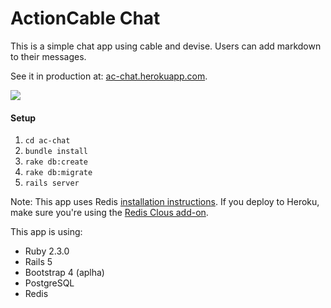 # ActionCable Chat

This is a simple chat app using cable and devise. Users can add markdown to their messages.

See it in production at: [ac-chat.herokuapp.com](http://ac-chat.herokuapp.com).

![](http://tom-meehan.com/wp-content/uploads/2017/02/burgerchat.gif)

#### Setup

1. `cd ac-chat`
2. `bundle install`
3. `rake db:create`
4. `rake db:migrate`
5. `rails server`

Note: This app uses Redis [installation instructions](https://redis.io/topics/quickstart). If you deploy to Heroku, make sure you're using the [Redis Clous add-on](https://elements.heroku.com/addons/rediscloud).

This app is using: 

- Ruby 2.3.0
- Rails 5
- Bootstrap 4 (aplha)
- PostgreSQL
- Redis